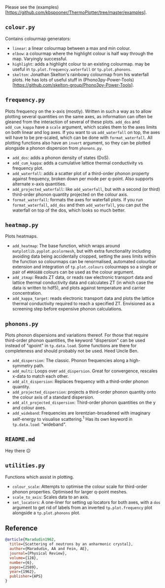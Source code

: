 Please see the (examples)[https://github.com/kbspooner/ThermoPlotter/tree/master/examples].

## `colour.py`

Contains colourmap generators:

* `linear`: a linear colourmap between a max and min colour.
* `elbow`: a colourmap where the highlight colour is half way through
the map. Varyingly successful.
* `highlight`: adds a highlight colour to an existing colourmap.
may be useful in `tp.plot.frequency.waterfall` or `tp.plot.phonons`.
* `skelton`: Jonathan Skelton's rainbowy colourmap from his waterfall
plots. He has lots of useful stuff in (Phono3py-Power-Tools)[https://github.com/skelton-group/Phono3py-Power-Tools].

## `frequency.py`

Plots frequency on the x-axis (mostly).
Written in such a way as to allow plotting several quantities on the
same axes, as information can often be gleaned from the interaction of
several of these plots.
`add_dos` and `add_cum_kappa` have a `scale` argument, which scales them
to the axes limits on both linear and log axes.
If you want to us `add_waterfall` on top, the axes will have to be
pre-scaled, which can be done with `format_waterfall`.
All plotting functions also have an `invert` argument, so they can be
plotted alongside a phonon dispersion from `phonons.py`.

* `add_dos`: adds a phonon density of states (DoS).
* `add_cum_kappa`: adds a cumulative lattice thermal conductivity vs
frequency plot.
* `add_waterfall`: adds a scatter plot of a third-order phonon property
against frequency, broken down per mode per q-point.
Also supports alternate x-axis quantities.
* `add_projected_waterfall`: like `add_waterfall`, but with a second (or
third) third-order phonon quantity projected on the colour axis.
* `format_waterfall`: formats the axes for waterfall plots.
If you run `format_waterfall`, `add_dos` and then `add_waterfall`, you
can put the waterfall on top of the dos, which looks so much better.

## `heatmap.py`

Plots heatmaps.
* `add_heatmap`: The base function, which wraps around
`matplotlib.pyplot.pcolormesh`, but with extra functionality including
avoiding data being accidentally cropped, setting the axes limits within
the function so colourmaps can be renormalised, automated colourbar
extension and integration of `tp.plot.colours` colourmaps so a single or
pair of `#RRGGBB` colours can be used as the colour argument.
* `add_ztmap`: Reads ZT data, or reads raw electronic transport data and
lattice thermal conductivity data and calculates ZT (in which case the
data is written to hdf5), and plots against temperature and carrier
concentration.
* `add_kappa_target`: reads electronic transport data and plots the
lattice thermal conductivity required to reach a specified ZT.
Envisioned as a screening step before expensive phonon calculations.

## `phonons.py`

Plots phonon dispersions and variations thereof. For those that require
third-order phonon quantities, the keyword "dispersion" can be used
instead of "qpoint" in `tp.data.load`. Some functions are there for
completeness and should probably not be used. Heed Uncle Ben.

* `add_dispersion`: The classic. Phonon frequencies along a high-symmetry
path.
* `add_multi`: Loops over `add_dispersion`. Great for convergence,
rescales x-data to match each other.
* `add_alt_dispersion`: Replaces frequency with a third-order phonon
quantity.
* `add_projected_dispersion`: projects a third-order phonon quantity
onto the colour axis of a standard dispersion.
* `add_alt_projected_dispersion`: Third-order phonon quantities on the y
and colour axes.
* `add_wideband`: Frequencies are lorentzian-broadened with imaginary
self-energy to visualise scattering.<sup>1</sup>
Has its own keyword in `tp.data.load`: "wideband".

## `README.md`

Hey there :wink:

## `utilities.py`

Functions which assist in plotting.

* `colour_scale`: Attempts to optimise the colour scale for third-order
phonon properties.
Optimised for larger q-point meshes.
* `scale_to_axis`: Scales data to an axis.
* `set_locators`: A one-liner for setting up locators for both axes,
with a `dos` argument to get rid of labels from an inverted
`tp.plot.frequency` plot alongside a `tp.plot.phonons` plot.

## Reference

```bibtex
@article{Maradudin1962,
  title={Scattering of neutrons by an anharmonic crystal},
  author={Maradudin, AA and Fein, AE},
  journal={Physical Review},
  volume={128},
  number={6},
  pages={2589},
  year={1962},
  publisher={APS}
}
```
